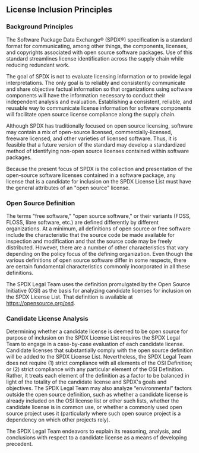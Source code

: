 ## License Inclusion Principles

### Background Principles 
The Software Package Data Exchange® (SPDX®) specification is a standard format for communicating, among other things, the components, licenses, and copyrights associated with open source software packages. Use of this standard streamlines license identification across the supply chain while reducing redundant work.

The goal of SPDX is not to evaluate licensing information or to provide legal interpretations. The only goal is to reliably and consistently communicate and share objective factual information so that organizations using software components will have the information necessary to conduct their independent analysis and evaluation. Establishing a consistent, reliable, and reusable way to communicate license information for software components will facilitate open source license compliance along the supply chain.

Although SPDX has traditionally focused on open source licensing, software may contain a mix of open-source licensed, commercially-licensed, freeware licensed, and other varieties of licensed software. Thus, it is feasible that a future version of the standard may develop a standardized method of identifying non-open source licenses contained within software packages.

Because the present focus of SPDX is the collection and presentation of the open-source software licenses contained in a software package, any license that is a candidate for inclusion on the SPDX License List must have the general attributes of an "open source" license.

### Open Source Definition 

The terms "free software," "open source software," or their variants (FOSS, FLOSS, libre software, etc.) are defined differently by different organizations. At a minimum, all definitions of open source or free software include the characteristic that the source code be made available for inspection and modification and that the source code may be freely distributed. However, there are a number of other characteristics that vary depending on the policy focus of the defining organization. Even though the various definitions of open source software differ in some respects, there are certain fundamental characteristics commonly incorporated in all these definitions.

The SPDX Legal Team uses the definition promulgated by the Open Source Initiative (OSI) as the basis for analyzing candidate licenses for inclusion on the SPDX License List. That definition is available at https://opensource.org/osd.

### Candidate License Analysis

Determining whether a candidate license is deemed to be open source for purpose of inclusion on the SPDX License List requires the SPDX Legal Team to engage in a case-by-case evaluation of each candidate license. Candidate licenses that substantially comply with the open source definition will be added to the SPDX License List. Nevertheless, the SPDX Legal Team does not require (1) strict compliance with all elements of the OSI Definition; or (2) strict compliance with any particular element of the OSI Definition. Rather, it treats each element of the definition as a factor to be balanced in light of the totality of the candidate license and SPDX's goals and objectives. The SPDX Legal Team may also analyze “environmental” factors outside the open source definition, such as whether a candidate license is already included on the OSI license list or other such lists, whether the candidate license is in common use, or whether a commonly used open source project uses it (particularly where such open source project is a dependency on which other projects rely).

The SPDX Legal Team endeavors to explain its reasoning, analysis, and conclusions with respect to a candidate license as a means of developing precedent.
